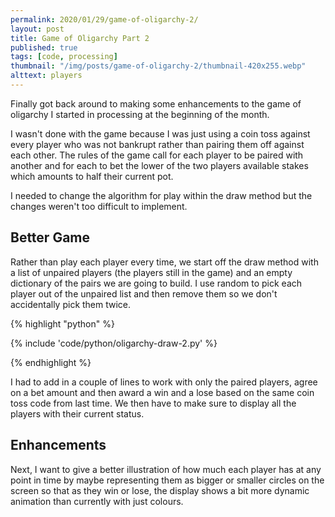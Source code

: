 ```yaml
---
permalink: 2020/01/29/game-of-oligarchy-2/
layout: post
title: Game of Oligarchy Part 2
published: true
tags: [code, processing]
thumbnail: "/img/posts/game-of-oligarchy-2/thumbnail-420x255.webp"
alttext: players
---
```


Finally got back around to making some enhancements to the game of oligarchy I started in processing at the beginning of the month.

I wasn't done with the game because I was just using a coin toss against every player who was not bankrupt rather than pairing them off against each other. The rules of
the game call for each player to be paired with another and for each to bet the lower of the two players available stakes which amounts to half their current pot.

I needed to change the algorithm for play within the draw method but the changes weren't too difficult to implement.

## Better Game

Rather than play each player every time, we start off the draw method with a list of unpaired players (the players still in the game) and an empty dictionary of the
pairs we are going to build. I use random to pick each player out of the unpaired list and then remove them so we don't accidentally pick them twice.

{% highlight "python" %}

{% include 'code/python/oligarchy-draw-2.py' %}

{% endhighlight %}

I had to add in a couple of lines to work with only the paired players, agree on a bet amount and then award a win and a lose based on the same coin toss code from last time.
We then have to make sure to display all the players with their current status.

## Enhancements

Next, I want to give a better illustration of how much each player has at any point in time by maybe representing them as bigger
or smaller circles on the screen so that as they win or lose, the display shows a bit more dynamic animation than currently with
just colours.
